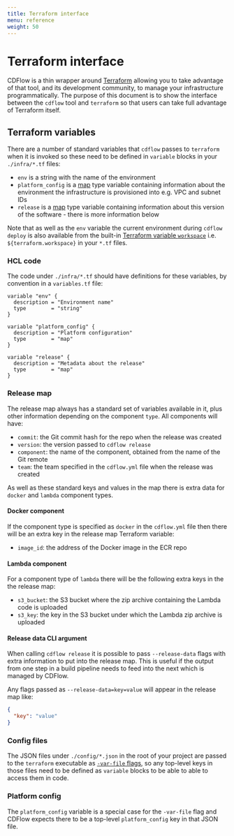 ```yaml
---
title: Terraform interface
menu: reference
weight: 50
---
```


# Terraform interface

CDFlow is a thin wrapper around [Terraform](https://www.terraform.io/) allowing you to take advantage of that tool, and its development community, to manage your infrastructure programmatically. The purpose of this document is to show the interface between the `cdflow` tool and `terraform` so that users can take full advantage of Terraform itself.

## Terraform variables

There are a number of standard variables that `cdflow` passes to `terraform` when it is invoked so these need to be defined in `variable` blocks in your `./infra/*.tf` files:

- `env` is a string with the name of the environment
- `platform_config` is a [map](https://www.terraform.io/docs/configuration-0-11/variables.html#maps) type variable containing information about the environment the infrastructure is provisioned into e.g. VPC and subnet IDs
- `release` is a [map](https://www.terraform.io/docs/configuration-0-11/variables.html#maps) type variable containing information about this version of the software - there is more information below

Note that as well as the `env` variable the current environment during `cdflow deploy` is also available from the built-in [Terraform variable `workspace`](https://www.terraform.io/docs/state/workspaces.html#current-workspace-interpolation) i.e. `${terraform.workspace}` in your `*.tf` files.

### HCL code

The code under `./infra/*.tf` should have definitions for these variables, by convention in a `variables.tf` file:

```hcl
variable "env" {
  description = "Environment name"
  type        = "string"
}

variable "platform_config" {
  description = "Platform configuration"
  type        = "map"
}

variable "release" {
  description = "Metadata about the release"
  type        = "map"
}
```

### Release map

The release map always has a standard set of variables available in it, plus other information depending on the component `type`. All components will have:

- `commit`: the Git commit hash for the repo when the release was created
- `version`: the version passed to `cdflow release`
- `component`: the name of the component, obtained from the name of the Git remote
- `team`: the team specified in the `cdflow.yml` file when the release was created

As well as these standard keys and values in the map there is extra data for `docker` and `lambda` component types.

#### Docker component

If the component type is specified as `docker` in the `cdflow.yml` file then there will be an extra key in the release map Terraform variable:

- `image_id`: the address of the Docker image in the ECR repo

#### Lambda component

For a component type of `lambda` there will be the following extra keys in the the release map:

- `s3_bucket`:  the S3 bucket where the zip archive containing the Lambda code is uploaded
- `s3_key`: the key in the S3 bucket under which the Lambda zip archive is uploaded

#### Release data CLI argument

When calling `cdflow release` it is possible to pass `--release-data` flags with extra information to put into the release map. This is useful if the output from one step in a build pipeline needs to feed into the next which is managed by CDFlow.

Any flags passed as `--release-data=key=value` will appear in the release map like:

```json
{
  "key": "value"
}
```

### Config files

The JSON files under `./config/*.json` in the root of your project are passed to the `terraform` executable as [`-var-file` flags](https://www.terraform.io/docs/configuration-0-11/variables.html#variable-files), so any top-level keys in those files need to be defined as `variable` blocks to be able to able to access them in code.

### Platform config

The `platform_config` variable is a special case for the `-var-file` flag and CDFlow expects there to be a top-level `platform_config` key in that JSON file.

